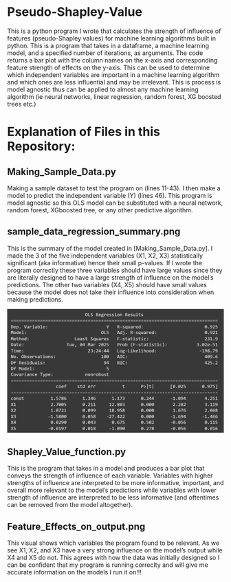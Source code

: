 # Pseudo-Shapley-Value
This is a python program I wrote that calculates the strength of influence of features (pseudo-Shapley values) for machine learning algorithms built in python.
This is a program that takes in a dataframe, a machine learning model, and a specified number of iterations, as arguments. The code returns a bar plot with the column names on the x-axis and corresponding feature strength of effects on the y-axis. This can be used to determine which independent variables are important in a machine learning algorithm and which ones are less influential and may be irrelevant. This is process is model agnostic thus can be applied to almost any machine learning algorithm (ie neural networks, linear regression, random forest, XG boosted trees 
etc.) 
# Explanation of Files in this Repository:

## Making_Sample_Data.py

Making a sample dataset to test the program on (lines 11-43). I then make a model to predict the independent variable (Y) (lines 46). This program is model agnostic so this OLS model can be substituted with a neural network, random forest, XGboosted tree, or any other predictive algorithm. 

## sample_data_regression_summary.png

This is the summary of the model created in [Making_Sample_Data.py]. I made the 3 of the five independent variables (X1, X2, X3)  statistically significant (aka informative) hence their small p-values. If I wrote the program correctly these three variables should have large values since they are literally designed to have a large strength of influence on the model’s predictions. The other two variables (X4, X5) should have small values because the model does not take their influence into consideration when making predictions. 

![](Sample_data_regression_summary.png)

## Shapley_Value_function.py

This is the program that takes in a model and produces a bar plot that conveys the strength of influence of each variable. Variables with higher strengths of influence are interpreted to be more informative, important, and overall more relevant to the model’s predictions while variables with lower strength of influence are interpreted to be less informative (and oftentimes can be removed from the model altogether). 

## Feature_Effects_on_output.png

This visual shows which variables the program found to be relevant. As we see X1, X2, and X3 have a very strong influence on the model’s output while X4 and X5 do not. This agrees with how the data was initially designed so I can be confident that my program is running correclty and will give me accurate information on the models I run it on!!!
